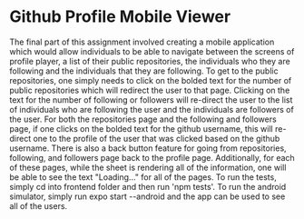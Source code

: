 # Github Profile Mobile Viewer

The final part of this assignment involved creating a mobile application which would allow individuals to be able to navigate between the screens of profile player, a list of their public repositories, the individuals
who they are following and the individuals that they are following. To get to the public repositories, one simply needs to click on the bolded text for the number of public repositories which will redirect the user to that page. Clicking on the text for the number of following or followers will re-direct the user to the list of 
individuals who are following the user and the individuals are followers of the user. For both the repositories
page and the following and followers page, if one clicks on the bolded text for the github username, this 
will re-direct one to the profile of the user that was clicked based on the github username. There is also a 
back button feature for going from repositories, following, and followers page back to the profile page. Additionally, for each of these pages, while the sheet is rendering all of the information, one will be able to see the text "Loading..." for all of the pages. To run the tests, simply cd into frontend folder and then run 
'npm tests'. To run the android simulator, simply run expo start --android and the app can be used to see all 
of the users. 
